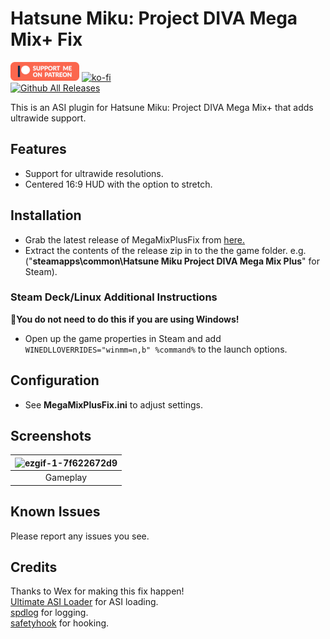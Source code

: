 # Hatsune Miku: Project DIVA Mega Mix+ Fix
[![Patreon-Button](https://raw.githubusercontent.com/Lyall/MegaMixPlusFix/refs/heads/master/.github/Patreon-Button.png)](https://www.patreon.com/Wintermance) [![ko-fi](https://ko-fi.com/img/githubbutton_sm.svg)](https://ko-fi.com/W7W01UAI9)<br />
[![Github All Releases](https://img.shields.io/github/downloads/Lyall/MegaMixPlusFix/total.svg)](https://github.com/Lyall/MegaMixPlusFix/releases)

This is an ASI plugin for Hatsune Miku: Project DIVA Mega Mix+ that adds ultrawide support.

## Features

- Support for ultrawide resolutions.
- Centered 16:9 HUD with the option to stretch.

## Installation
- Grab the latest release of MegaMixPlusFix from [here.](https://github.com/Lyall/MegaMixPlusFix/releases)
- Extract the contents of the release zip in to the the game folder.
e.g. ("**steamapps\common\Hatsune Miku Project DIVA Mega Mix Plus**" for Steam).

### Steam Deck/Linux Additional Instructions
🚩**You do not need to do this if you are using Windows!**
- Open up the game properties in Steam and add `WINEDLLOVERRIDES="winmm=n,b" %command%` to the launch options.

## Configuration
- See **MegaMixPlusFix.ini** to adjust settings.

## Screenshots

| ![ezgif-1-7f622672d9](https://github.com/user-attachments/assets/427e3467-a305-412a-a34f-34dc5d9ea8db) |
|:--------------------------:|
| Gameplay |

## Known Issues
Please report any issues you see.

## Credits
Thanks to Wex for making this fix happen! <br/>
[Ultimate ASI Loader](https://github.com/ThirteenAG/Ultimate-ASI-Loader) for ASI loading. <br />
[spdlog](https://github.com/gabime/spdlog) for logging. <br />
[safetyhook](https://github.com/cursey/safetyhook) for hooking.
